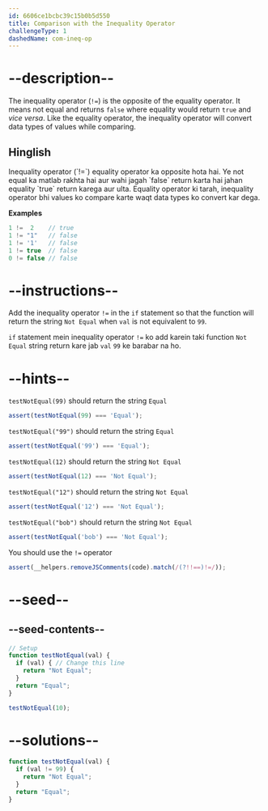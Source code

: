 ```yaml
---
id: 6606ce1bcbc39c15b0b5d550
title: Comparison with the Inequality Operator
challengeType: 1
dashedName: com-ineq-op
---
```


# --description--

The inequality operator (`!=`) is the opposite of the equality operator. It means not equal and returns `false` where equality would return `true` and *vice versa*. Like the equality operator, the inequality operator will convert data types of values while comparing.
<h2>Hinglish</h2>
Inequality operator (`!=`) equality operator ka opposite hota hai. Ye not equal ka matlab rakhta hai aur wahi jagah `false` return karta hai jahan equality `true` return karega aur ulta. Equality operator ki tarah, inequality operator bhi values ko compare karte waqt data types ko convert kar dega.

**Examples**

```js
1 !=  2    // true
1 != "1"   // false
1 != '1'   // false
1 != true  // false
0 != false // false
```

# --instructions--

Add the inequality operator `!=` in the `if` statement so that the function will return the string `Not Equal` when `val` is not equivalent to `99`.

`if` statement mein inequality operator `!=` ko add karein taki function `Not Equal` string return kare jab `val` `99` ke barabar na ho.


# --hints--

`testNotEqual(99)` should return the string `Equal`

```js
assert(testNotEqual(99) === 'Equal');
```

`testNotEqual("99")` should return the string `Equal`

```js
assert(testNotEqual('99') === 'Equal');
```

`testNotEqual(12)` should return the string `Not Equal`

```js
assert(testNotEqual(12) === 'Not Equal');
```

`testNotEqual("12")` should return the string `Not Equal`

```js
assert(testNotEqual('12') === 'Not Equal');
```

`testNotEqual("bob")` should return the string `Not Equal`

```js
assert(testNotEqual('bob') === 'Not Equal');
```

You should use the `!=` operator

```js
assert(__helpers.removeJSComments(code).match(/(?!!==)!=/));
```

# --seed--

## --seed-contents--

```js
// Setup
function testNotEqual(val) {
  if (val) { // Change this line
    return "Not Equal";
  }
  return "Equal";
}

testNotEqual(10);
```

# --solutions--

```js
function testNotEqual(val) {
  if (val != 99) {
    return "Not Equal";
  }
  return "Equal";
}
```

